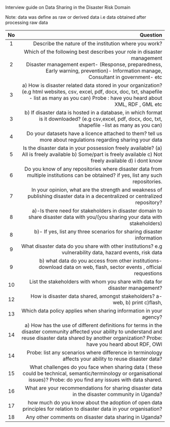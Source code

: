 Interview guide  on Data Sharing in the Disaster Risk Domain

Note: data was define as raw or derived data i.e data obtained after processing raw data

No | Question
:------:|-------------------:
1 | Describe the nature of the institution where you work?
2 | Which of the following best describes your role in disaster management <br/>  Disaster management expert- (Response, preparedness, Early warning, prevention)- Information manage, Consultant in government- etc
3 | a) How  is disaster related data stored in your organization? (e.g html websites, csv, excel, pdf, docx, doc, txt, shapefile - list as many as you can) Probe : have you heard about XML, RDF , GML etc
3 | b) If  disaster data is hosted in a database,  in which format  is it downloaded?  (e.g csv,excel, pdf, docx, doc, txt, shapefile -list as many as you can)
4 | Do your datasets have a licence attached to them? tell us more about regulations regarding sharing your data
5 | Is the disaster data in your possession freely available? (a) All is freely available b) Some/part is freely available c) Not freely available d) i dont know
6 | Do you know of any repositories where disaster data from multiple institutions  can be obtained? if yes, list any such repositories.
7 | In your opinion, what are the strength and weakness of publishing disaster data  in a decentralized or centralized repository?
8 | a)-Is there need for stakeholders in disaster domain to share disaster data with you/(you sharing your data with stakeholders)
8 | b)- If yes,  list any three scenarios for sharing disaster information
9 |What disaster data do you share with other institutions? e.g vulnerability data, hazard events, risk data
9 | b) what data do you access from other institutions- download data on web, flash, sector events , official requestions
10 | List the stakeholders with whom you share with data for disaster management? 
12 | How is disaster data shared, amongst stakeholders?  a- web, b) print c)flash, 
13 | Which data policy applies when sharing information in your agency?
14 | a) How has the use of different definitions  for terms  in the disaster community affected your ability to understand and reuse disaster data shared by another organization? Probe: have you heard about RDF, OWl
14 | Probe:  list any scenarios where difference in terminology affects your ability to reuse  disaster data?
15 | What challenges do you face when sharing data ( these could be technical, semantic/terminology or organisational issues)? Probe: do you find any issues with data shared. 
16 | What are your recommendations for sharing disaster data in the disaster community in Uganda?
17 | how much do you know about  the adoption of open  data  principles for relation to disaster data in your organisation?
18 | Any other comments on disaster data sharing in Uganda?
